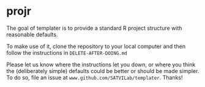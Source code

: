 
# projr

The goal of templater is to provide a standard R project structure with reasonable defaults.

To make use of it, clone the repository to your local computer and then follow the instructions in `DELETE-AFTER-DOING.md`

Please let us know where the instructions let you down, or where you think the (deliberately simple) defaults could be better or should be made simpler. To do so, file an issue at `www.github.com/SATVILab/templater`. Thanks!